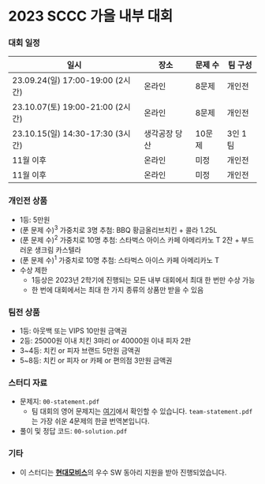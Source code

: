 # 2023 SCCC 가을 내부 대회

### 대회 일정

| 일시                             | 장소          | 문제 수 | 팀 구성 |
| -------------------------------- | ------------- | ------- | ------- |
| 23.09.24(일) 17:00-19:00 (2시간) | 온라인        | 8문제   | 개인전  |
| 23.10.07(토) 19:00-21:00 (2시간) | 온라인        | 8문제   | 개인전  |
| 23.10.15(일) 14:30-17:30 (3시간) | 생각공장 당산 | 10문제  | 3인 1팀 |
| 11월 이후                        | 온라인        | 미정    | 개인전  |
| 11월 이후                        | 온라인        | 미정    | 개인전  |

### 개인전 상품

* 1등: 5만원
* (푼 문제 수)<sup>3</sup> 가중치로 3명 추첨: BBQ 황금올리브치킨 + 콜라 1.25L
* (푼 문제 수)<sup>2</sup> 가중치로 10명 추첨: 스타벅스 아이스 카페 아메리카노 T 2잔 + 부드러운 생크림 카스텔라
* (푼 문제 수)<sup>1</sup> 가중치로 10명 추첨: 스타벅스 아이스 카페 아메리카노 T
* 수상 제한
  * 1등상은 2023년 2학기에 진행되는 모든 내부 대회에서 최대 한 번만 수상 가능
  * 한 번에 대회에서는 최대 한 가지 종류의 상품만 받을 수 있음

### 팀전 상품

* 1등: 아웃백 또는 VIPS 10만원 금액권
* 2등: 25000원 이내 치킨 3마리 or 40000원 이내 피자 2판
* 3~4등: 치킨 or 피자 브랜드 5만원 금액권
* 5~8등: 치킨 or 피자 or 카페 or 편의점 3만원 금액권

### 스터디 자료

* 문제지: `00-statement.pdf`
  * 팀 대회의 영어 문제지는 [여기](https://codeforces.com/gym/103373/attachments/download/14574/statements.pdf)에서 확인할 수 있습니다. `team-statement.pdf`는 가장 쉬운 4문제의 한글 번역본입니다.
* 풀이 및 정답 코드: `00-solution.pdf`

### 기타

* 이 스터디는 [**현대모비스**](https://www.mobis.co.kr/kr/index.do)의 우수 SW 동아리 지원을 받아 진행되었습니다.

